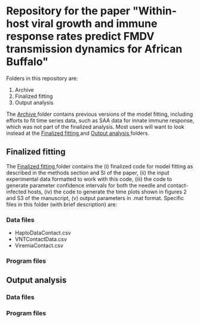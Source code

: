 # Repository for the paper "Within-host viral growth and immune response rates predict FMDV transmission dynamics for African Buffalo"

Folders in this repository are: <br />
  1. Archive
  2. Finalized fitting
  3. Output analysis 

The <ins> Archive </ins> folder contains previous versions of the model fitting, including efforts to fit time series data, such as SAA data for innate immune response, which was not part of the finalized analysis.  Most users will want to look instead at the <ins> Finalized fitting </ins> and <ins> Output analysis </ins> folders.

## Finalized fitting
The <ins> Finalized fitting </ins> folder contains the (i) finalized code for model fitting as described in the methods section and SI of the paper, (ii) the input experimental data formatted to work with this code, (iii) the code to generate parameter confidence intervals for both the needle and contact-infected hosts, (iv) the code to generate the time plots shown in figures 2 and S3 of the manuscript, (v) output parameters in .mat format.  Specific files in this folder (with brief description) are:

### Data files
- HaptoDataContact.csv
- VNTContactData.csv
- ViremiaContact.csv
### Program files 

## Output analysis

### Data files

### Program files
